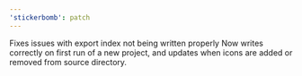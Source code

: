 ```yaml
---
'stickerbomb': patch
---
```


Fixes issues with export index not being written properly
Now writes correctly on first run of a new project, and updates when
icons are added or removed from source directory.
